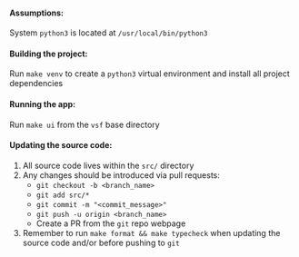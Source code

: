 #### Assumptions:

System `python3` is located at `/usr/local/bin/python3`

#### Building the project:

Run `make venv` to create a `python3` virtual environment and install all project
dependencies

#### Running the app:

Run `make ui` from the `vsf` base directory

#### Updating the source code:

1. All source code lives within the `src/` directory
2. Any changes should be introduced via pull requests:
   - `git checkout -b <branch_name>`
   - `git add src/*`
   - `git commit -m "<commit_message>"`
   - `git push -u origin <branch_name>`
   - Create a PR from the `git` repo webpage
3. Remember to run `make format && make typecheck` when updating the source code
and/or before pushing to `git`
